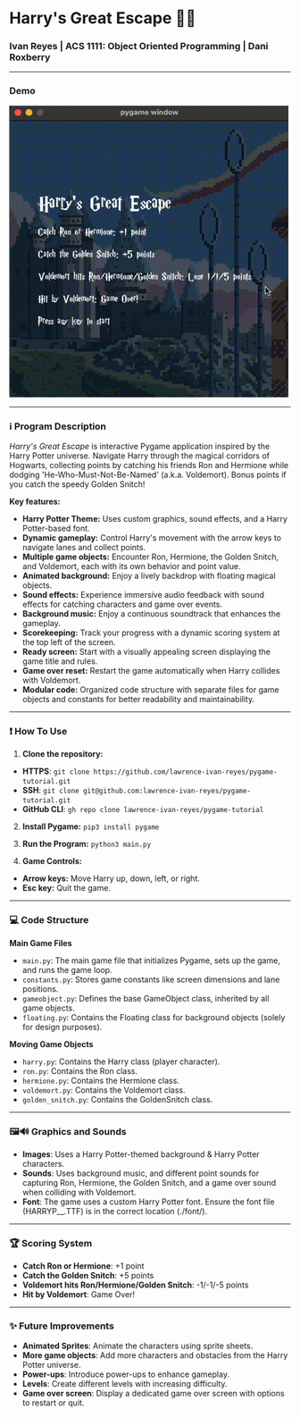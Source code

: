 # Harry's Great Escape 🧙🏻
### Ivan Reyes | ACS 1111: Object Oriented Programming | Dani Roxberry 

---

### Demo
![harrys-great-escape-tutorial](./images/game-demo.gif)

---

### ℹ️ Program Description
_Harry's Great Escape_ is interactive Pygame application inspired by the Harry Potter universe.  Navigate Harry through the magical corridors of Hogwarts, collecting points by catching his friends Ron and Hermione while dodging 'He-Who-Must-Not-Be-Named' (a.k.a. Voldemort). Bonus points if you catch the speedy Golden Snitch!

**Key features:**
* **Harry Potter Theme:** Uses custom graphics, sound effects, and a Harry Potter-based font.
* **Dynamic gameplay:**  Control Harry's movement with the arrow keys to navigate lanes and collect points.
* **Multiple game objects:**  Encounter Ron, Hermione, the Golden Snitch, and Voldemort, each with its own behavior and point value.
* **Animated background:**  Enjoy a lively backdrop with floating magical objects.
* **Sound effects:**  Experience immersive audio feedback with sound effects for catching characters and game over events.
* **Background music:**  Enjoy a continuous soundtrack that enhances the gameplay.
* **Scorekeeping:**  Track your progress with a dynamic scoring system at the top left of the screen.
* **Ready screen:**  Start with a visually appealing screen displaying the game title and rules.
* **Game over reset:**  Restart the game automatically when Harry collides with Voldemort.
* **Modular code:**  Organized code structure with separate files for game objects and constants for better readability and maintainability.

---

### ❗️ How To Use
1. **Clone the repository:**
- **HTTPS**: `git clone https://github.com/lawrence-ivan-reyes/pygame-tutorial.git`  
- **SSH**: `git clone git@github.com:lawrence-ivan-reyes/pygame-tutorial.git`  
- **GitHub CLI**: `gh repo clone lawrence-ivan-reyes/pygame-tutorial` 

2. **Install Pygame:**
`pip3 install pygame`

3. **Run the Program:**
`python3 main.py`

4. **Game Controls:**
- **Arrow keys:** Move Harry up, down, left, or right.
- **Esc key:** Quit the game.

---

### 💻 Code Structure
**Main Game Files**
- `main.py`: The main game file that initializes Pygame, sets up the game, and runs the game loop.
- `constants.py`: Stores game constants like screen dimensions and lane positions.
- `gameobject.py`: Defines the base GameObject class, inherited by all game objects.
- `floating.py`: Contains the Floating class for background objects (solely for design purposes).

**Moving Game Objects**
- `harry.py`: Contains the Harry class (player character).
- `ron.py`: Contains the Ron class.
- `hermione.py`: Contains the Hermione class.
- `voldemort.py`: Contains the Voldemort class.
- `golden_snitch.py`: Contains the GoldenSnitch class.

---

### 🖼️🔊 Graphics and Sounds
- **Images**: Uses a Harry Potter-themed background & Harry Potter characters.
- **Sounds**: Uses background music, and different point sounds for capturing Ron, Hermione, the Golden Snitch, and a game over sound when colliding with Voldemort.
- **Font**: The game uses a custom Harry Potter font. Ensure the font file (HARRYP__.TTF) is in the correct location (./font/).

---

### 🏆 Scoring System
- **Catch Ron or Hermione**: +1 point
- **Catch the Golden Snitch**: +5 points
- **Voldemort hits Ron/Hermione/Golden Snitch**: -1/-1/-5 points
- **Hit by Voldemort**: Game Over!

---

### ✨ Future Improvements
- **Animated Sprites**: Animate the characters using sprite sheets.
- **More game objects**: Add more characters and obstacles from the Harry Potter universe.
- **Power-ups**: Introduce power-ups to enhance gameplay.
- **Levels**: Create different levels with increasing difficulty.
- **Game over screen**: Display a dedicated game over screen with options to restart or quit.

